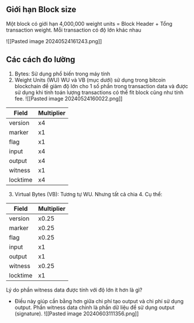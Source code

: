 
## Giới hạn Block size

Một block có giới hạn 4,000,000 weight units = Block Header + Tổng transaction weight. Mỗi transaction có độ lớn khác nhau

![[Pasted image 20240524161243.png]]

## Các cách đo lường
1. Bytes: Sử dụng phổ biến trong máy tính
2. Weight Units (WU)
	WU và VB (mục dưới) sử dụng trong bitcoin blockchain để giảm độ lớn cho 1 số phần trong transaction data và được sử dụng khi tính toán lượng transactions có thể fit block cũng như tính fee.
	![[Pasted image 20240524160022.png]]
	
| Field    | Multiplier |
| -------- | ---------- |
| version  | x4         |
| marker   | x1         |
| flag     | x1         |
| input    | x4         |
| output   | x4         |
| witness  | x1         |
| locktime | x4         |

3. Virtual Bytes (VB): Tương tự WU. Nhưng tất cả chia 4.
   Cụ thể: 

| Field    | Multiplier |
| -------- | ---------- |
| version  | x0.25      |
| marker   | x0.25      |
| flag     | x0.25      |
| input    | x1         |
| output   | x1         |
| witness  | x0.25      |
| locktime | x1         |

Lý do phần witness data được tính với độ lớn ít hơn là gì? 
- Điều này giúp cần bằng hơn giữa chi phí tạo output và chi phí sử dụng output. Phần witness data chính là phần dữ liệu để sử dụng output (signature).
![[Pasted image 20240603111356.png]]